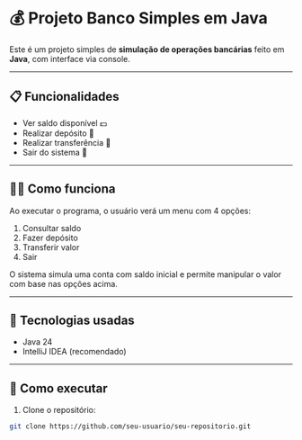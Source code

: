 # 💰 Projeto Banco Simples em Java

Este é um projeto simples de **simulação de operações bancárias** feito em **Java**, com interface via console.

---

## 📋 Funcionalidades

- Ver saldo disponível 💵  
- Realizar depósito 🏦  
- Realizar transferência 💸  
- Sair do sistema 🚪  

---

## 👩‍💻 Como funciona

Ao executar o programa, o usuário verá um menu com 4 opções:

1. Consultar saldo  
2. Fazer depósito  
3. Transferir valor  
4. Sair

O sistema simula uma conta com saldo inicial e permite manipular o valor com base nas opções acima.

---

## 📌 Tecnologias usadas

- Java 24  
- IntelliJ IDEA (recomendado)

---

## 🚀 Como executar

1. Clone o repositório:
```bash
git clone https://github.com/seu-usuario/seu-repositorio.git
